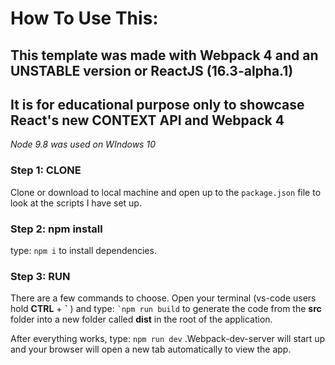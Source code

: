 # How To Use This:

## This template was made with Webpack 4 and an UNSTABLE version or ReactJS (16.3-alpha.1)

## It is for educational purpose only to showcase React's new CONTEXT API and Webpack 4 

*Node 9.8 was used on WIndows 10*

### Step 1: CLONE

Clone or download to local machine and open up to the ``` package.json ``` file to look at the scripts I have set up. 

### Step 2: npm install

type: ``` npm i ``` to install dependencies.

### Step 3: RUN

There are a few commands to choose. Open your terminal (vs-code users hold **CTRL** + **\`** ) and type: `` `npm run build `` to generate the code from the **src** folder into a new folder called **dist** in the root of the application.

After everything works, type: ``` npm run dev ``` .Webpack-dev-server will start up and your browser will open a new tab automatically to view the app. 